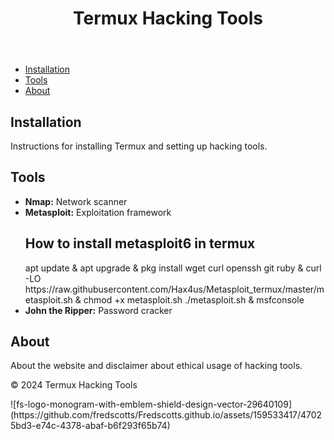 <!DOCTYPE html>
<html lang="en">
<head>
    <meta charset="UTF-8">
    <meta name="viewport" content="width=device-width, initial-scale=1.0">
    
</head>
<body>
    <header>
        <h1>Termux Hacking Tools</h1>
    </header>
    <nav>
        <ul>
            <li><a href="#installation">Installation</a></li>
            <li><a href="#tools">Tools</a></li>
            <li><a href="#about">About</a></li>
        </ul>
    </nav>
    <main>
        <section id="installation">
            <h2>Installation</h2>
            <p>Instructions for installing Termux and setting up hacking tools.</p>
        </section>
        <section id="tools">
            <h2>Tools</h2>
            <ul>
                <li><strong>Nmap:</strong> Network scanner</li>
                <li><strong>Metasploit:</strong> Exploitation framework</li>
                <h2>How to install metasploit6 in termux</h2>         
  <bold>apt update & 
apt upgrade & pkg install wget curl openssh git ruby & curl -LO https://raw.githubusercontent.com/Hax4us/Metasploit_termux/master/metasploit.sh & chmod +x metasploit.sh
./metasploit.sh & msfconsole</bold>
      <li><strong>John the Ripper:</strong> Password cracker</li>
                <!-- Add more tools here -->
            </ul>
        </section>
        <section id="about">
            <h2>About</h2>
            <p>About the website and disclaimer about ethical usage of hacking tools.</p>
        </section>
    </main>
    <footer>
        <p>&copy; 2024 Termux Hacking Tools</p>
    </footer>
</body>
</html>
![fs-logo-monogram-with-emblem-shield-design-vector-29640109](https://github.com/fredscotts/Fredscotts.github.io/assets/159533417/47025bd3-e74c-4378-abaf-b6f293f65b74)
